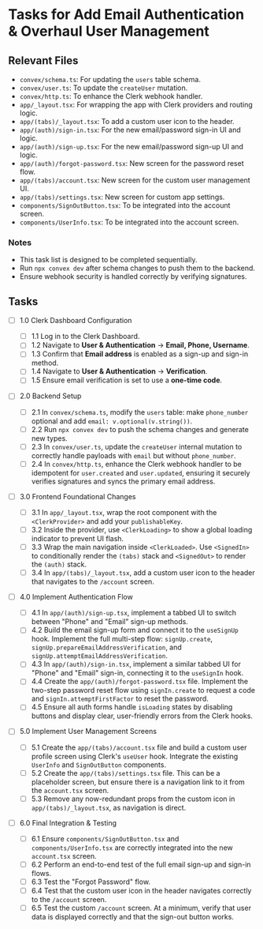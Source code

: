 # Tasks for Add Email Authentication & Overhaul User Management

## Relevant Files

- `convex/schema.ts`: For updating the `users` table schema.
- `convex/user.ts`: To update the `createUser` mutation.
- `convex/http.ts`: To enhance the Clerk webhook handler.
- `app/_layout.tsx`: For wrapping the app with Clerk providers and routing logic.
- `app/(tabs)/_layout.tsx`: To add a custom user icon to the header.
- `app/(auth)/sign-in.tsx`: For the new email/password sign-in UI and logic.
- `app/(auth)/sign-up.tsx`: For the new email/password sign-up UI and logic.
- `app/(auth)/forgot-password.tsx`: New screen for the password reset flow.
- `app/(tabs)/account.tsx`: New screen for the custom user management UI.
- `app/(tabs)/settings.tsx`: New screen for custom app settings.
- `components/SignOutButton.tsx`: To be integrated into the account screen.
- `components/UserInfo.tsx`: To be integrated into the account screen.

### Notes

- This task list is designed to be completed sequentially.
- Run `npx convex dev` after schema changes to push them to the backend.
- Ensure webhook security is handled correctly by verifying signatures.

## Tasks

- [ ] 1.0 Clerk Dashboard Configuration

  - [ ] 1.1 Log in to the Clerk Dashboard.
  - [ ] 1.2 Navigate to **User & Authentication** -> **Email, Phone, Username**.
  - [ ] 1.3 Confirm that **Email address** is enabled as a sign-up and sign-in method.
  - [ ] 1.4 Navigate to **User & Authentication** -> **Verification**.
  - [ ] 1.5 Ensure email verification is set to use a **one-time code**.

- [ ] 2.0 Backend Setup

  - [ ] 2.1 In `convex/schema.ts`, modify the `users` table: make `phone_number` optional and add `email: v.optional(v.string())`.
  - [ ] 2.2 Run `npx convex dev` to push the schema changes and generate new types.
  - [ ] 2.3 In `convex/user.ts`, update the `createUser` internal mutation to correctly handle payloads with `email` but without `phone_number`.
  - [ ] 2.4 In `convex/http.ts`, enhance the Clerk webhook handler to be idempotent for `user.created` and `user.updated`, ensuring it securely verifies signatures and syncs the primary email address.

- [ ] 3.0 Frontend Foundational Changes

  - [ ] 3.1 In `app/_layout.tsx`, wrap the root component with the `<ClerkProvider>` and add your `publishableKey`.
  - [ ] 3.2 Inside the provider, use `<ClerkLoading>` to show a global loading indicator to prevent UI flash.
  - [ ] 3.3 Wrap the main navigation inside `<ClerkLoaded>`. Use `<SignedIn>` to conditionally render the `(tabs)` stack and `<SignedOut>` to render the `(auth)` stack.
  - [ ] 3.4 In `app/(tabs)/_layout.tsx`, add a custom user icon to the header that navigates to the `/account` screen.

- [ ] 4.0 Implement Authentication Flow

  - [ ] 4.1 In `app/(auth)/sign-up.tsx`, implement a tabbed UI to switch between "Phone" and "Email" sign-up methods.
  - [ ] 4.2 Build the email sign-up form and connect it to the `useSignUp` hook. Implement the full multi-step flow: `signUp.create`, `signUp.prepareEmailAddressVerification`, and `signUp.attemptEmailAddressVerification`.
  - [ ] 4.3 In `app/(auth)/sign-in.tsx`, implement a similar tabbed UI for "Phone" and "Email" sign-in, connecting it to the `useSignIn` hook.
  - [ ] 4.4 Create the `app/(auth)/forgot-password.tsx` file. Implement the two-step password reset flow using `signIn.create` to request a code and `signIn.attemptFirstFactor` to reset the password.
  - [ ] 4.5 Ensure all auth forms handle `isLoading` states by disabling buttons and display clear, user-friendly errors from the Clerk hooks.

- [ ] 5.0 Implement User Management Screens

  - [ ] 5.1 Create the `app/(tabs)/account.tsx` file and build a custom user profile screen using Clerk's `useUser` hook. Integrate the existing `UserInfo` and `SignOutButton` components.
  - [ ] 5.2 Create the `app/(tabs)/settings.tsx` file. This can be a placeholder screen, but ensure there is a navigation link to it from the `account.tsx` screen.
  - [ ] 5.3 Remove any now-redundant props from the custom icon in `app/(tabs)/_layout.tsx`, as navigation is direct.

- [ ] 6.0 Final Integration & Testing
  - [ ] 6.1 Ensure `components/SignOutButton.tsx` and `components/UserInfo.tsx` are correctly integrated into the new `account.tsx` screen.
  - [ ] 6.2 Perform an end-to-end test of the full email sign-up and sign-in flows.
  - [ ] 6.3 Test the "Forgot Password" flow.
  - [ ] 6.4 Test that the custom user icon in the header navigates correctly to the `/account` screen.
  - [ ] 6.5 Test the custom `/account` screen. At a minimum, verify that user data is displayed correctly and that the sign-out button works.
